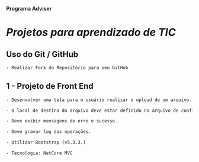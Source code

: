 **Programa Adviser**

# _Projetos para aprendizado de TIC_

## Uso do Git / GitHub
```sh
- Realizar Fork do Repositório para seu GitHub
```
## 1 - Projeto de Front End
```sh
- Desenvolver uma tela para o usuário realizar o upload de um arquivo.

- O local de destino do arquivo deve estar definido no arquivo de configuração.

- Deve exibir mensagens de erro e sucesso.

- Deve gravar log das operações. 

- Utilizar Bootstrap (v5.3.3.)

- Tecnologia: NetCore MVC
```